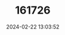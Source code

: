 ---
title: "161726"
category: "Parmaturus albipenis"
draft: false
date: 2024-02-22 13:03:52
languages:
  French: ["Holbiche à Sexe Blanc"]
  English: ["White-clasper Catshark"]
---
